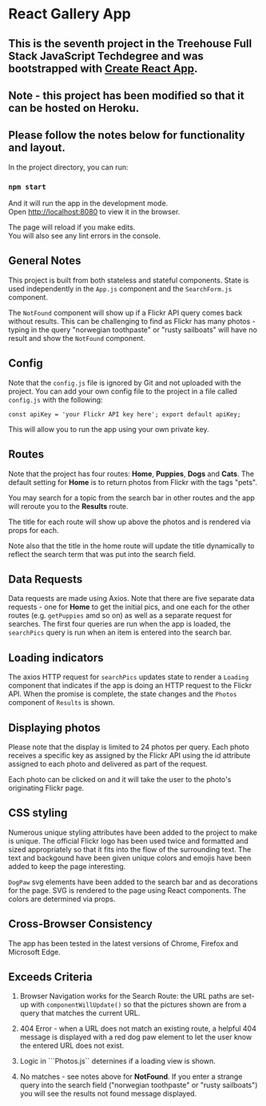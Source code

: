 # React Gallery App

## This is the seventh project in the Treehouse Full Stack JavaScript Techdegree and was bootstrapped with [Create React App](https://github.com/facebook/create-react-app).

## Note - this project has been modified so that it can be hosted on Heroku.


## Please follow the notes below for functionality and layout.

In the project directory, you can run:

### `npm start`

And it will run the app in the development mode.\
Open [http://localhost:8080](http://localhost:3000) to view it in the browser.

The page will reload if you make edits.\
You will also see any lint errors in the console.

## General Notes

This project is built from both stateless and stateful components.  State is used independently in the `App.js` component and the `SearchForm.js` component.

The `NotFound` component will show up if a Flickr API query comes back without results.  This can be challenging to find as Flickr has many photos - typing in the query "norwegian toothpaste" or "rusty sailboats" will have no result and show the `NotFound` component.

## Config

Note that the `config.js` file is ignored by Git and not uploaded with the project.  You can add your own config file to the project in a file called `config.js` with the following:

`const apiKey = 'your Flickr API key here';
export default apiKey;`

This will allow you to run the app using your own private key.

## Routes

Note that the project has four routes:  **Home**, **Puppies**, **Dogs** and **Cats**.  The default setting for **Home** is to return photos from Flickr with the tags "pets".  

You may search for a topic from the search bar in other routes and the app will reroute you to the **Results** route.  

The title for each route will show up above the photos and is rendered via props for each.

Note also that the title in the home route will update the title dynamically to reflect the search term that was put into the search field.

## Data Requests 

Data requests are made using Axios.  Note that there are five separate data requests - one for **Home** to get the initial pics, and one each for the other routes (e.g. `getPuppies` amd so on) as well as a separate request for searches.  The first four queries are run when the app is loaded, the `searchPics` query is run when an item is entered into the search bar.  


## Loading indicators

The axios HTTP request for ```searchPics``` updates state to render a ```Loading``` component that indicates if the app is doing an HTTP request to the Flickr API.  When the promise is complete, the state changes and the ```Photos``` component of ```Results``` is shown.


## Displaying photos

Please note that the display is limited to 24 photos per query.  Each photo receives a specific key as assigned by the Flickr API using the id attribute assigned to each photo and delivered as part of the request.

Each photo can be clicked on and it will take the user to the photo's originating Flickr page.

## CSS styling

Numerous unique styling attributes have been added to the project to make is unique.  The official Flickr logo has been used twice and formatted and sized appropriately so that it fits into the flow of the surrounding text.  The text and backgound have been given unique colors and emojis have been added to keep the page interesting.  

`DogPaw` svg elements have been added to the search bar and as decorations for the page.  SVG is rendered to the page  using React components.  The colors are determined via props.

## Cross-Browser Consistency   

The app has been tested in the latest versions of Chrome, Firefox and Microsoft Edge.


## Exceeds Criteria

1. Browser Navigation works for the Search Route: the URL paths are set-up with ```componentWillUpdate()``` so that the pictures shown are from a query that matches the current URL.

2. 404 Error - when a URL does not match an existing route, a helpful 404 message is displayed with a red dog paw element to let the user know the entered URL does not exist.

3. Logic in ```Photos.js`` deternines if a loading view is shown.  

4. No matches - see notes above for **NotFound**.  If you enter a strange query into the search field ("norwegian toothpaste" or "rusty sailboats") you will see the results not found message displayed.
